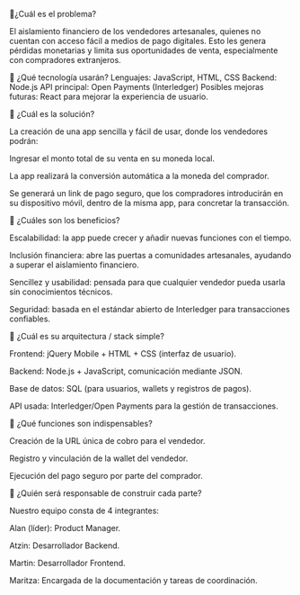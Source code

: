 📌¿Cuál es el problema?

El aislamiento financiero de los vendedores artesanales, quienes no cuentan con acceso fácil a medios de pago digitales. Esto les genera pérdidas monetarias y limita sus oportunidades de venta, especialmente con compradores extranjeros.

📌 ¿Qué tecnología usarán? Lenguajes: JavaScript, HTML, CSS Backend: Node.js API principal: Open Payments (Interledger) Posibles mejoras futuras: React para mejorar la experiencia de usuario.

📌 ¿Cuál es la solución?

La creación de una app sencilla y fácil de usar, donde los vendedores podrán:

Ingresar el monto total de su venta en su moneda local.

La app realizará la conversión automática a la moneda del comprador.

Se generará un link de pago seguro, que los compradores introducirán en su dispositivo móvil, dentro de la misma app, para concretar la transacción.

📌 ¿Cuáles son los beneficios?

Escalabilidad: la app puede crecer y añadir nuevas funciones con el tiempo.

Inclusión financiera: abre las puertas a comunidades artesanales, ayudando a superar el aislamiento financiero.

Sencillez y usabilidad: pensada para que cualquier vendedor pueda usarla sin conocimientos técnicos.

Seguridad: basada en el estándar abierto de Interledger para transacciones confiables.

📌 ¿Cuál es su arquitectura / stack simple?

Frontend: jQuery Mobile + HTML + CSS (interfaz de usuario).

Backend: Node.js + JavaScript, comunicación mediante JSON.

Base de datos: SQL (para usuarios, wallets y registros de pagos).

API usada: Interledger/Open Payments para la gestión de transacciones.

📌 ¿Qué funciones son indispensables?

Creación de la URL única de cobro para el vendedor.

Registro y vinculación de la wallet del vendedor.

Ejecución del pago seguro por parte del comprador.

📌 ¿Quién será responsable de construir cada parte?

Nuestro equipo consta de 4 integrantes:

Alan (líder): Product Manager.

Atzin: Desarrollador Backend.

Martin: Desarrollador Frontend.

Maritza: Encargada de la documentación y tareas de coordinación.
